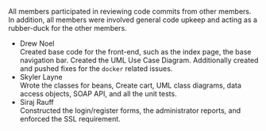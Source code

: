 All members participated in reviewing code commits from other members. In addition, all members were involved general code upkeep and acting as a rubber-duck for the other members.

* Drew Noel  
  Created base code for the front-end, such as the index page, the base navigation bar. Created the UML Use Case Diagram. Additionally created and pushed fixes for the `docker` related issues.
* Skyler Layne  
  Wrote the classes for beans, Create cart, UML class diagrams, data access objects, SOAP API, and all the unit tests.
* Siraj Rauff  
  Constructed the login/register forms, the administrator reports, and enforced the SSL requirement.
